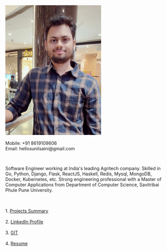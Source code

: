 <div class="row" style="height:500px"> 
  <div class="column"> 
    <div float="left">
        <img src="/images/my_pic.jpg" alt="Avatar" style="width:300px">
        <div>
          <p>
              Mobile: +91 8619109606
              <br>
              Email:  hellosunilsaini@gmail.com
          </p>
        </div>
    </div>
    <br>
    <p>Software Engineer working at India's leading Agritech company. Skilled in Go, Python, Django, Flask, ReactJS, Haskell, Redis, Mysql, MongoDB, Docker, Kubernetes, etc. Strong engineering professional with a Master of Computer Applications from Department of Computer Science, Savitribai Phule Pune University.</p>
    <br>
  </div>
    <div class="column" style="width:50%">
        <br>
      1. <a href="https://docs.google.com/spreadsheets/d/1nB2kyE4mW_f5MHMabJb7JJTpa8m2ouGosSx8a3w0ntw/edit?usp=sharing">Projects Summary</a><br><br>
      2. <a href="https://www.linkedin.com/in/hellosunilsaini">LinkedIn Profile</a> <br><br>
      3. <a href="https://github.com/HelloSunilSaini?tab=repositories">GIT</a><br><br>
      4. <a href="https://drive.google.com/file/d/1bWukKFAxnezNcLGAUCeq56rL9fU5TRhT/view?usp=sharing">Resume</a>
      <br><br>
    </div> 
</div> 
